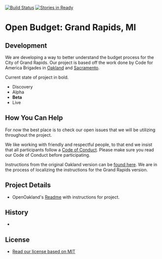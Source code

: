 [![Build Status](https://travis-ci.org/Allen616/openbudgetgr.svg?branch=master)](https://travis-ci.org/Allen616/openbudgetgr)
[![Stories in Ready](https://badge.waffle.io/citizenlabsgr/grbudgetviz.svg?label=ready&title=Ready)](http://waffle.io/citizenlabsgr/grbudgetviz)

# Open Budget: Grand Rapids, MI



## Development

We are developing a way to better understand the budget process for the City of Grand Rapids. Our project is based off the work done by Code for America Brigades in [Oakland](http://openbudgetoakland.org/) and [Sacramento](http://openbudgetsac.org/).

Current state of project in bold.

- Discovery
- Alpha
- **Beta**
- Live

## How You Can Help

For now the best place is to check our open issues that we will be utilizing throughout the project.

We like working with friendly and respectful people, to that end we insist that all participants follow a [Code of Conduct](https://github.com/friendlycode/codeofconduct/blob/master/README.md). Please make sure you read our Code of Conduct before participating.

Instructions from the original Oakland version can be [found here](https://github.com/friendlycode/openbudgetgr/blob/master/instructions.md). We are in the process of localizing the instructions for the Grand Rapids version.

## Project Details

- OpenOakland's [Readme](https://github.com/openoakland/openbudgetoakland/blob/master/README.md) with instructions for project.



## History

- ​

## License

- [Read our license based on MIT](https://github.com/friendlycode/openbudgetgr/blob/master/License.md)
